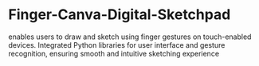 # Finger-Canva-Digital-Sketchpad
enables users to draw and sketch using finger gestures on touch-enabled devices. Integrated Python libraries for user interface and gesture recognition, ensuring smooth and intuitive sketching experience
